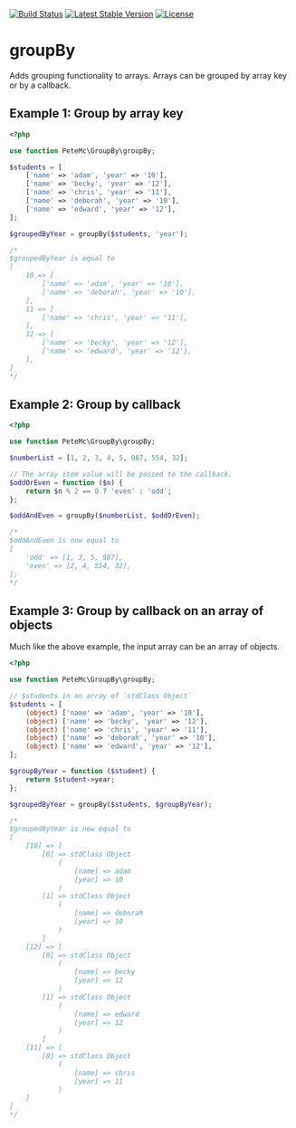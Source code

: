 [![Build Status](https://travis-ci.org/petemcfarlane/group-by.svg?branch=master)](https://travis-ci.org/petemcfarlane/group-by)
[![Latest Stable Version](https://poser.pugx.org/group-by/group-by/v/stable)](https://packagist.org/packages/petemc/group-by)
[![License](https://poser.pugx.org/group-by/group-by/license)](https://packagist.org/packages/petemc/group-by)

# groupBy

Adds grouping functionality to arrays. Arrays can be grouped by array key or by a callback.

## Example 1: Group by array key

```php
<?php

use function PeteMc\GroupBy\groupBy;

$students = [
    ['name' => 'adam', 'year' => '10'],
    ['name' => 'becky', 'year' => '12'],
    ['name' => 'chris', 'year' => '11'],
    ['name' => 'deborah', 'year' => '10'],
    ['name' => 'edward', 'year' => '12'],
];

$groupedByYear = groupBy($students, 'year');

/*
$groupedByYear is equal to
[
    10 => [
        ['name' => 'adam', 'year' => '10'],
        ['name' => 'deborah', 'year' => '10'],
    ],
    11 => [
        ['name' => 'chris', 'year' => '11'],
    ],
    12 => [
        ['name' => 'becky', 'year' => '12'],
        ['name' => 'edward', 'year' => '12'],
    ],
]
*/
```

## Example 2: Group by callback

```php
<?php

use function PeteMc\GroupBy\groupBy;

$numberList = [1, 2, 3, 4, 5, 987, 554, 32];

// The array item value will be passed to the callback.
$oddOrEven = function ($n) {
    return $n % 2 == 0 ? 'even' : 'odd';
};

$oddAndEven = groupBy($numberList, $oddOrEven);

/*
$oddAndEven is now equal to
[
    'odd' => [1, 3, 5, 987],
    'even' => [2, 4, 554, 32],
];
*/
```

## Example 3: Group by callback on an array of objects

Much like the above example, the input array can be an array of objects.

```php
<?php

use function PeteMc\GroupBy\groupBy;

// $students in an array of `stdClass Object`
$students = [
    (object) ['name' => 'adam', 'year' => '10'],
    (object) ['name' => 'becky', 'year' => '12'],
    (object) ['name' => 'chris', 'year' => '11'],
    (object) ['name' => 'deborah', 'year' => '10'],
    (object) ['name' => 'edward', 'year' => '12'],
];

$groupByYear = function ($student) {
    return $student->year;
};

$groupedByYear = groupBy($students, $groupByYear);

/*
$groupedByYear is now equal to
[
    [10] => [
        [0] => stdClass Object
            (
                [name] => adam
                [year] => 10
            )
        [1] => stdClass Object
            (
                [name] => deborah
                [year] => 10
            )
        ]
    [12] => [
        [0] => stdClass Object
            (
                [name] => becky
                [year] => 12
            )
        [1] => stdClass Object
            (
                [name] => edward
                [year] => 12
            )
        ]
    [11] => [
        [0] => stdClass Object
            (
                [name] => chris
                [year] => 11
            )
    ]
]
*/
```